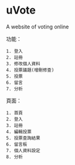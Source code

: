 # uVote
A website of voting online

功能：

    1. 登入  
    2. 註冊  
    3. 修改個人資料  
    4. 投票議題(增刪修查)  
    5. 投票  
    6. 留言  
    7. 分析  

頁面：  

    1. 首頁  
    2. 登入  
    3. 註冊  
    4. 編輯投票  
    5. 投票查詢結果  
    6. 留言板  
    7. 個人資料設定  
    8. 分析  
